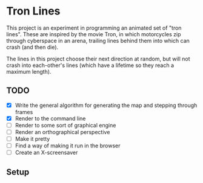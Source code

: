 # Tron Lines

This project is an experiment in programming an animated set of "tron
lines". These are inspired by the movie Tron, in which motorcycles zip
through cyberspace in an arena, trailing lines behind them into which
can crash (and then die).

The lines in this project choose their next direction at random, but
will not crash into each-other's lines (which have a lifetime so they
reach a maximum length).

## TODO

- [x] Write the general algorithm for generating the map and stepping through
  frames
- [x] Render to the command line
- [ ] Render to some sort of graphical engine
- [ ] Render an orthographical perspective
- [ ] Make it pretty
- [ ] Find a way of making it run in the browser
- [ ] Create an X-screensaver

## Setup
